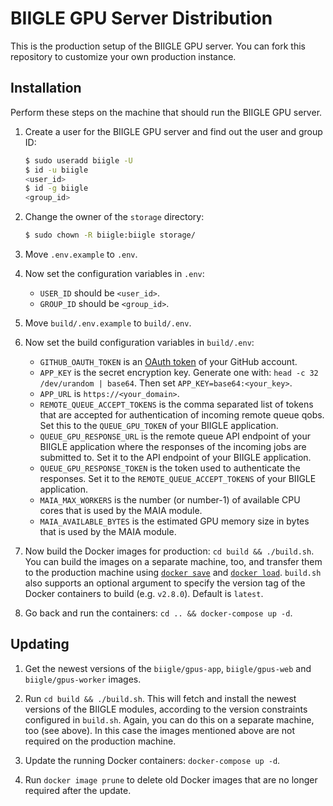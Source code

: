 # BIIGLE GPU Server Distribution

This is the production setup of the BIIGLE GPU server. You can fork this repository to customize your own production instance.

## Installation

Perform these steps on the machine that should run the BIIGLE GPU server.

1. Create a user for the BIIGLE GPU server and find out the user and group ID:
   ```bash
   $ sudo useradd biigle -U
   $ id -u biigle
   <user_id>
   $ id -g biigle
   <group_id>
   ```

2. Change the owner of the `storage` directory:
   ```bash
   $ sudo chown -R biigle:biigle storage/
   ```

2. Move `.env.example` to `.env`.

3. Now set the configuration variables in `.env`:

   - `USER_ID` should be `<user_id>`.
   - `GROUP_ID` should be `<group_id>`.

2. Move `build/.env.example` to `build/.env`.

3. Now set the build configuration variables in `build/.env`:

   - `GITHUB_OAUTH_TOKEN` is an [OAuth token](https://help.github.com/articles/creating-a-personal-access-token-for-the-command-line/) of your GitHub account.
   - `APP_KEY` is the secret encryption key. Generate one with: `head -c 32 /dev/urandom | base64`. Then set `APP_KEY=base64:<your_key>`.
   - `APP_URL` is `https://<your_domain>`.
   - `REMOTE_QUEUE_ACCEPT_TOKENS` is the comma separated list of tokens that are accepted for authentication of incoming remote queue qobs. Set this to the `QUEUE_GPU_TOKEN` of your BIIGLE application.
   - `QUEUE_GPU_RESPONSE_URL` is the remote queue API endpoint of your BIIGLE application where the responses of the incoming jobs are submitted to. Set it to the API endpoint of your BIIGLE application.
   - `QUEUE_GPU_RESPONSE_TOKEN` is the token used to authenticate the responses. Set it to the `REMOTE_QUEUE_ACCEPT_TOKENS` of your BIIGLE application.
   - `MAIA_MAX_WORKERS` is the number (or number-1) of available CPU cores that is used by the MAIA module.
   - `MAIA_AVAILABLE_BYTES` is the estimated GPU memory size in bytes that is used by the MAIA module.

4. Now build the Docker images for production: `cd build && ./build.sh`. You can build the images on a separate machine, too, and transfer them to the production machine using [`docker save`](https://docs.docker.com/engine/reference/commandline/save/) and [`docker load`](https://docs.docker.com/engine/reference/commandline/load/). `build.sh` also supports an optional argument to specify the version tag of the Docker containers to build (e.g. `v2.8.0`). Default is `latest`.

5. Go back and run the containers: `cd .. && docker-compose up -d`.

## Updating

1. Get the newest versions of the `biigle/gpus-app`, `biigle/gpus-web` and `biigle/gpus-worker` images.

2. Run `cd build && ./build.sh`. This will fetch and install the newest versions of the BIIGLE modules, according to the version constraints configured in `build.sh`. Again, you can do this on a separate machine, too (see above). In this case the images mentioned above are not required on the production machine.

3. Update the running Docker containers: `docker-compose up -d`.

4. Run `docker image prune` to delete old Docker images that are no longer required after the update.
